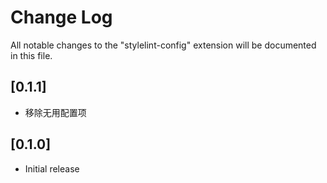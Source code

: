 # Change Log

All notable changes to the "stylelint-config" extension will be documented in this file.

## [0.1.1]

- 移除无用配置项

## [0.1.0]

- Initial release
